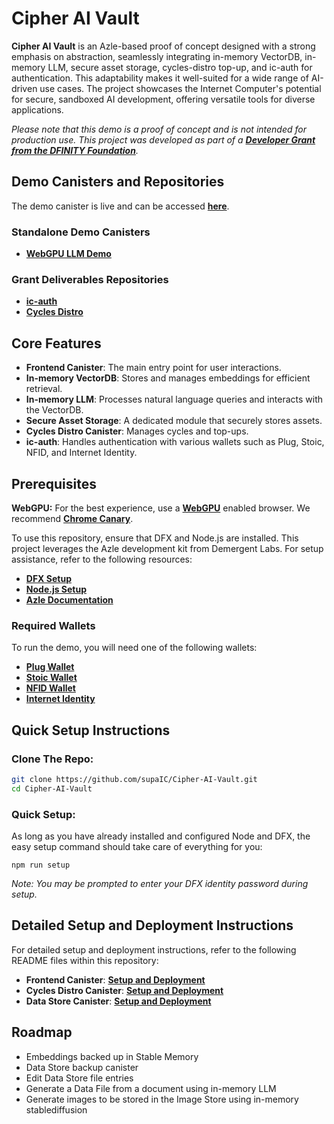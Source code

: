 # Cipher AI Vault

**Cipher AI Vault** is an Azle-based proof of concept designed with a strong emphasis on abstraction, seamlessly integrating in-memory VectorDB, in-memory LLM, secure asset storage, cycles-distro top-up, and ic-auth for authentication. This adaptability makes it well-suited for a wide range of AI-driven use cases. The project showcases the Internet Computer's potential for secure, sandboxed AI development, offering versatile tools for diverse applications.

*Please note that this demo is a proof of concept and is not intended for production use. This project was developed as part of a [**Developer Grant from the DFINITY Foundation**](https://dfinity.org/grants).*

## Demo Canisters and Repositories

The demo canister is live and can be accessed [**here**](https://qehbq-rqaaa-aaaan-ql2iq-cai.icp0.io/).

### Standalone Demo Canisters
- [**WebGPU LLM Demo**](https://f45ub-wiaaa-aaaap-ahskq-cai.icp0.io/)

### Grant Deliverables Repositories
- [**ic-auth**](https://github.com/supaIC/ic-auth)
- [**Cycles Distro**](https://github.com/supaIC/cycles-distro)

## Core Features

- **Frontend Canister**: The main entry point for user interactions.
- **In-memory VectorDB**: Stores and manages embeddings for efficient retrieval.
- **In-memory LLM**: Processes natural language queries and interacts with the VectorDB.
- **Secure Asset Storage**: A dedicated module that securely stores assets.
- **Cycles Distro Canister**: Manages cycles and top-ups.
- **ic-auth**: Handles authentication with various wallets such as Plug, Stoic, NFID, and Internet Identity.

## Prerequisites

**WebGPU:** For the best experience, use a [**WebGPU**](https://developer.mozilla.org/en-US/docs/Web/API/WebGPU_API) enabled browser. We recommend [**Chrome Canary**](https://www.google.com/chrome/canary/).

To use this repository, ensure that DFX and Node.js are installed. This project leverages the Azle development kit from Demergent Labs. For setup assistance, refer to the following resources:

- [**DFX Setup**](https://internetcomputer.org/docs/current/developer-docs/getting-started/install)
- [**Node.js Setup**](https://docs.npmjs.com/downloading-and-installing-node-js-and-npm)
- [**Azle Documentation**](https://github.com/demergent-labs/azle)

### Required Wallets

To run the demo, you will need one of the following wallets:

- [**Plug Wallet**](https://plugwallet.ooo/)
- [**Stoic Wallet**](https://www.stoicwallet.com/)
- [**NFID Wallet**](https://nfid.one/)
- [**Internet Identity**](https://identity.raw.ic0.app/)

## Quick Setup Instructions

### Clone The Repo:
```bash
git clone https://github.com/supaIC/Cipher-AI-Vault.git
cd Cipher-AI-Vault
```

### Quick Setup:

As long as you have already installed and configured Node and DFX, the easy setup command should take care of everything for you:

```
npm run setup
```
*Note: You may be prompted to enter your DFX identity password during setup.*

## Detailed Setup and Deployment Instructions

For detailed setup and deployment instructions, refer to the following README files within this repository:

- **Frontend Canister**: [**Setup and Deployment**](frontend/README.md)
- **Cycles Distro Canister**: [**Setup and Deployment**](distro-canister/README.md)
- **Data Store Canister**: [**Setup and Deployment**](data-store/README.md)

## Roadmap

- Embeddings backed up in Stable Memory
- Data Store backup canister
- Edit Data Store file entries
- Generate a Data File from a document using in-memory LLM
- Generate images to be stored in the Image Store using in-memory stablediffusion